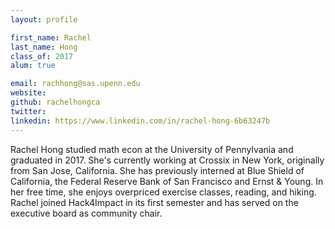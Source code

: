 ```yaml
---
layout: profile

first_name: Rachel
last_name: Hong
class_of: 2017
alum: true

email: rachhong@sas.upenn.edu
website:
github: rachelhongca
twitter:
linkedin: https://www.linkedin.com/in/rachel-hong-6b63247b
---
```


Rachel Hong studied math econ at the University of Pennylvania and graduated in 2017. She's currently working at Crossix in New York, originally from San Jose, California. She has previously interned at Blue Shield of California, the Federal Reserve Bank of San Francisco and Ernst & Young. In her free time, she enjoys overpriced exercise classes, reading, and hiking. Rachel joined Hack4Impact in its first semester and has served on the executive board as community chair.

